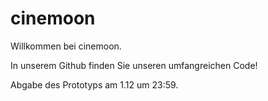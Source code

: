 # cinemoon
Willkommen bei cinemoon.

In unserem Github finden Sie unseren umfangreichen Code!

Abgabe des Prototyps am 1.12 um 23:59.